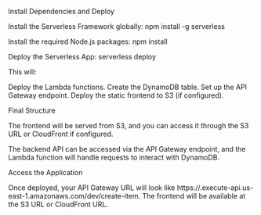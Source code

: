 Install Dependencies and Deploy

Install the Serverless Framework globally:
npm install -g serverless

Install the required Node.js packages:
npm install

Deploy the Serverless App:
serverless deploy

This will:

Deploy the Lambda functions.
Create the DynamoDB table.
Set up the API Gateway endpoint.
Deploy the static frontend to S3 (if configured).

Final Structure

The frontend will be served from S3, and you can access it through the S3 URL or CloudFront if configured.

The backend API can be accessed via the API Gateway endpoint, and the Lambda function will handle requests to interact with DynamoDB.

Access the Application

Once deployed, your API Gateway URL will look like https://<your-api-id>.execute-api.us-east-1.amazonaws.com/dev/create-item.
The frontend will be available at the S3 URL or CloudFront URL.